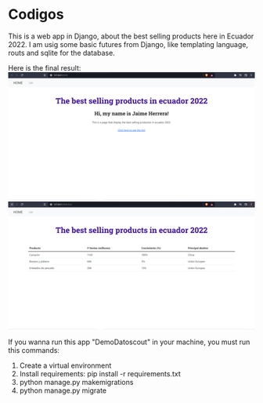 # Codigos
This is a web app in Django, about the best selling products here in Ecuador 2022. 
I am usig some basic futures from Django, like templating language, routs and sqlite for the database.

Here is the final result:
![](DemoDatoscout/SS/Inicio.jpg)
![](DemoDatoscout/SS/List.jpg)

If you wanna run this app "DemoDatoscout" in your machine, you must run this commands:
1. Create a virtual environment
2. Install requirements: pip install -r requirements.txt
3. python manage.py makemigrations
4. python manage.py migrate
